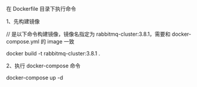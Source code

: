 在 Dockerfile 目录下执行命令

1、先构建镜像

// 是以下命令构建镜像，镜像名指定为 rabbitmq-cluster:3.8.1，需要和 docker-compose.yml 的 image 一致

docker build -t rabbitmq-cluster:3.8.1 .

2、执行 docker-compose 命令

docker-compose up -d